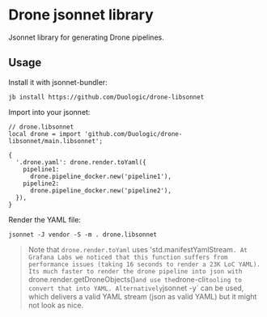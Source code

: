 # Drone jsonnet library

Jsonnet library for generating Drone pipelines.

## Usage

Install it with jsonnet-bundler:

```console
jb install https://github.com/Duologic/drone-libsonnet
```

Import into your jsonnet:

```jsonnet
// drone.libsonnet
local drone = import 'github.com/Duologic/drone-libsonnet/main.libsonnet';

{
  '.drone.yaml': drone.render.toYaml({
    pipeline1:
      drone.pipeline_docker.new('pipeline1'),
    pipeline2:
      drone.pipeline_docker.new('pipeline2'),
  }),
}
```

Render the YAML file:

```console
jsonnet -J vendor -S -m . drone.libsonnet
```

> Note that `drone.render.toYaml` uses 'std.manifestYamlStream`. At Grafana Labs we
> noticed that this function suffers from performance issues (taking 16 seconds to render
> a 23K LoC YAML). Its much faster to render the drone pipeline into json with
> `drone.render.getDroneObjects()` and use the `drone-cli` tooling to convert that into
> YAML. Alternatively `jsonnet -y` can be used, which delivers a valid YAML stream (json
> as valid YAML) but it might not look as nice.

